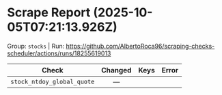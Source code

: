 # Scrape Report (2025-10-05T07:21:13.926Z)

Group: `stocks`  |  Run: https://github.com/AlbertoRoca96/scraping-checks-scheduler/actions/runs/18255619013

| Check | Changed | Keys | Error |
|---|:---:|:--|:--|
| `stock_ntdoy_global_quote` | — |  |  |
